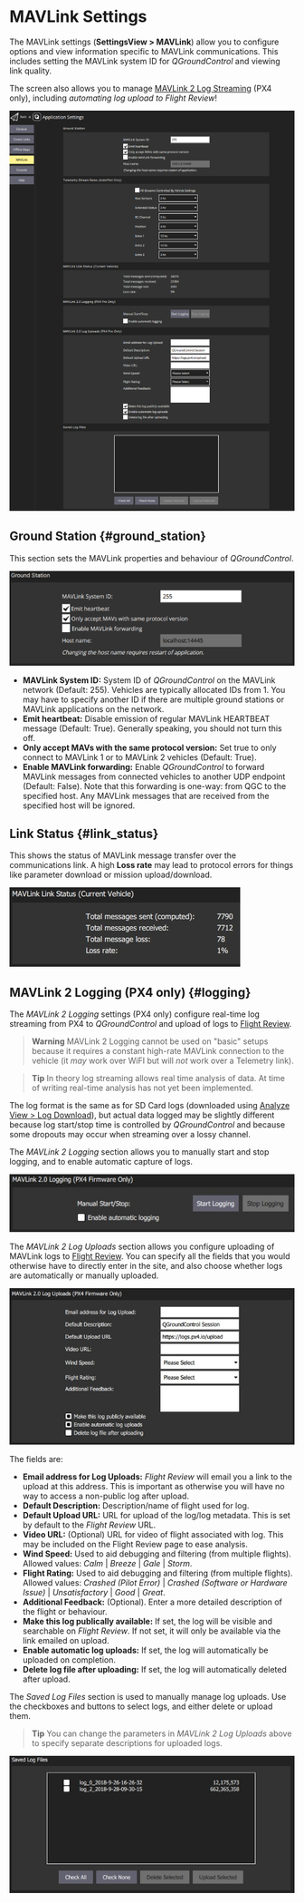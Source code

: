 # MAVLink Settings

The MAVLink settings (**SettingsView > MAVLink**) allow you to configure options and view information specific to MAVLink communications. This includes setting the MAVLink system ID for *QGroundControl* and viewing link quality.

The screen also allows you to manage [MAVLink 2 Log Streaming](#logging) (PX4 only), including *automating log upload to Flight Review*!

![MAVLink settings screen](../../../assets/settings/mavlink/overview.png)

## Ground Station {#ground_station}

This section sets the MAVLink properties and behaviour of *QGroundControl*.

![Ground Station](../../../assets/settings/mavlink/ground_station.png)

- **MAVLink System ID:** System ID of *QGroundControl* on the MAVLink network (Default: 255). Vehicles are typically allocated IDs from 1. You may have to specify another ID if there are multiple ground stations or MAVLink applications on the network.
- **Emit heartbeat:** Disable emission of regular MAVLink HEARTBEAT message (Default: True). Generally speaking, you should not turn this off.
- **Only accept MAVs with the same protocol version:** Set true to only connect to MAVLink 1 or to MAVLink 2 vehicles (Default: True).
- **Enable MAVLink forwarding:** Enable *QGroundControl* to forward MAVLink messages from connected vehicles to another UDP endpoint (Default: False). Note that this forwarding is one-way: from QGC to the specified host. Any MAVLink messages that are received from the specified host will be ignored.

## Link Status {#link_status}

This shows the status of MAVLink message transfer over the communications link. A high **Loss rate** may lead to protocol errors for things like parameter download or mission upload/download.

![Link Status](../../../assets/settings/mavlink/link_status.jpg)

## MAVLink 2 Logging (PX4 only) {#logging}

The *MAVLink 2 Logging* settings (PX4 only) configure real-time log streaming from PX4 to *QGroundControl* and upload of logs to [Flight Review](https://logs.px4.io).

> **Warning** MAVLink 2 Logging cannot be used on "basic" setups because it requires a constant high-rate MAVLink connection to the vehicle (it *may* work over WiFI but will *not* work over a Telemetry link).

<span></span>

> **Tip** In theory log streaming allows real time analysis of data. At time of writing real-time analysis has not yet been implemented.

The log format is the same as for SD Card logs (downloaded using [Analyze View > Log Download](../analyze_view/log_download.md)), but actual data logged may be slightly different because log start/stop time is controlled by *QGroundControl* and because some dropouts may occur when streaming over a lossy channel.

The *MAVLink 2 Logging* section allows you to manually start and stop logging, and to enable automatic capture of logs.

![MAVLink 2 Logging](../../../assets/settings/mavlink/mavlink2_logging.jpg)

The *MAVLink 2 Log Uploads* section allows you configure uploading of MAVLink logs to [Flight Review](https://logs.px4.io). You can specify all the fields that you would otherwise have to directly enter in the site, and also choose whether logs are automatically or manually uploaded.

![MAVLink 2 Log Uploads](../../../assets/settings/mavlink/mavlink2_log_uploads.jpg)

The fields are:

- **Email address for Log Uploads:** *Flight Review* will email you a link to the upload at this address. This is important as otherwise you will have no way to access a non-public log after upload.
- **Default Description:** Description/name of flight used for log.
- **Default Upload URL:** URL for upload of the log/log metadata. This is set by default to the *Flight Review* URL.
- **Video URL:** (Optional) URL for video of flight associated with log. This may be included on the Flight Review page to ease analysis.
- **Wind Speed:** Used to aid debugging and filtering (from multiple flights). Allowed values: *Calm* | *Breeze* | *Gale* | *Storm*.
- **Flight Rating:** Used to aid debugging and filtering (from multiple flights). Allowed values: *Crashed (Pilot Error)* | *Crashed (Software or Hardware Issue)* | *Unsatisfactory* | *Good* | *Great*.
- **Additional Feedback:** (Optional). Enter a more detailed description of the flight or behaviour.
- **Make this log publically available:** If set, the log will be visible and searchable on *Flight Review*. If not set, it will only be available via the link emailed on upload.
- **Enable automatic log uploads:** If set, the log will automatically be uploaded on completion.
- **Delete log file after uploading:** If set, the log will automatically deleted after upload.

The *Saved Log Files* section is used to manually manage log uploads. Use the checkboxes and buttons to select logs, and either delete or upload them.

> **Tip** You can change the parameters in *MAVLink 2 Log Uploads* above to specify separate descriptions for uploaded logs.

![Saved log files](../../../assets/settings/mavlink/saved_log_files.jpg)